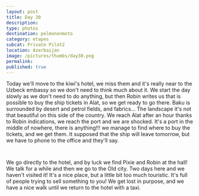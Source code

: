 ```yaml
---
layout: post
title: Day 30
description: 
type: photos
destination: pelmonenmoto
category: etapes
subcat: Private Pilot2
location: Azerbaijan
image: /pictures/thumbs/day30.png
permalink: 
published: true
---
```


Today we'll move to the kiwi's hotel, we miss them and it's really near to the Uzbeck embassy so we don't need to think much about it. We start the day slowly as we don't need to do anything, but then Robin writes us that is possible to buy the ship tickets in Alat, so we get ready to go there. Baku is surrounded by desert and petrol fields, and fabrics... The landscape it's not that beautiful on this side of the country. We reach Alat after an hour thanks to Robin indications, we reach the port and we are shocked. It's a port in the middle of nowhere, there is anything!!! we manage to find where to buy the tickets, and we get them. It supposed that the ship will leave tomorrow, but we have to phone to the office and they'll say.

<p><a
href="https://lh3.googleusercontent.com/h7BGOZQLpDk4GVxwawhleyyo8T_h71x-PFFT16doyBPtMU69kUR3dwhvA7E4nvudN2GTlAZdg2jHL-Gkdjz6tJASO2YM_zHy-jc8PWh-NAjqWbfS3u8YkvQlUQdzkLXXhHV0lNBnRrTb8oaRIylfXvW4Qa4sMhFogTrsH4y0IZ14tXUtWRtLlz__HSAueLJlBvepRGRorKmPGNPW9Xnai81hWp4GcEmmavUNNf5-jAQTTX6a-rx0flOVcD40t-14hU2GSmaPgVJq5G6P_y3opjG5jQH69LyhltYpOunIhdxPI8O-PZajnhspr1kwrL29rbz9vbJUWLZiLl-mcSTx_UxttuiKCFbLWrlyEYp-rJghgweMbmCD3Q4ZPNtsNZ3AXzu_zQL069n5dohdxFvyZIuLcO3yvJBGfXufepP8kqHi_4eEV-pS6nVY9TH4eqeS-E-Jd4GLJPmK5FmS1VP6sZrrnRajX1U-WQucpPmnqb0OY0DVOXxBhM-gdkLArqXUgpHsCG4uoPAH3MuOeIzPbowgOptPv8HmyrEhjtDnrP6ABsBZJtHdeDZV6DmVPyCDk1XagL6Q9a9uzGq-mIaWpZGJiZWKam_BI9jOeTRP0gvhgMKFr7DJjpz9mcnu14GKbj7LbKj8cGoRS2PvGPkikvTgG6TmWQKl6Q=w1059-h794-no"><img 
src="https://lh3.googleusercontent.com/h7BGOZQLpDk4GVxwawhleyyo8T_h71x-PFFT16doyBPtMU69kUR3dwhvA7E4nvudN2GTlAZdg2jHL-Gkdjz6tJASO2YM_zHy-jc8PWh-NAjqWbfS3u8YkvQlUQdzkLXXhHV0lNBnRrTb8oaRIylfXvW4Qa4sMhFogTrsH4y0IZ14tXUtWRtLlz__HSAueLJlBvepRGRorKmPGNPW9Xnai81hWp4GcEmmavUNNf5-jAQTTX6a-rx0flOVcD40t-14hU2GSmaPgVJq5G6P_y3opjG5jQH69LyhltYpOunIhdxPI8O-PZajnhspr1kwrL29rbz9vbJUWLZiLl-mcSTx_UxttuiKCFbLWrlyEYp-rJghgweMbmCD3Q4ZPNtsNZ3AXzu_zQL069n5dohdxFvyZIuLcO3yvJBGfXufepP8kqHi_4eEV-pS6nVY9TH4eqeS-E-Jd4GLJPmK5FmS1VP6sZrrnRajX1U-WQucpPmnqb0OY0DVOXxBhM-gdkLArqXUgpHsCG4uoPAH3MuOeIzPbowgOptPv8HmyrEhjtDnrP6ABsBZJtHdeDZV6DmVPyCDk1XagL6Q9a9uzGq-mIaWpZGJiZWKam_BI9jOeTRP0gvhgMKFr7DJjpz9mcnu14GKbj7LbKj8cGoRS2PvGPkikvTgG6TmWQKl6Q=w1059-h794-no" alt=""></a></p>

<p><a
href="https://lh3.googleusercontent.com/I7xF_YMZI5vpYNSCW7IlL_66UCOdyxcm80gDkEo1REf597edQwn9Sr-Ph_Rwr_JFCdqF9-A1apVyMb4fIjdJ0zOmN7NpoY23z5p5p1jw49omHCWqb1yxY8MEBlay0oba512UxmbAJKxRo0BXHv_23UxsuYC89_3PNVdPTBx0wy9z0-YyzSvFjtZ8tECL4PuTCtKIymKPFM9uh23ZliiHCyamFXlK2IRZuNTkUmP9VoaHYI4vPZis6tSdE8f0PaL7SpfxVjWqRjO0BOGG5ALgjHE2SCjYx07FO2tm35fATUwXVbSFxZSmLGAazx7ivn-1wXQpClogXzCLVddSxAlTXZwAkRcD5i2qBGL1cJEObc2_EfWUGQ-mSuC8ATic70tVVBcZLimcQlP_VIpjMxG9uwuTM8wfFP4Xpvg1D9UzXv9QNZo7PHj-yNri2LjY2z1tS7If_J9UZtIGoW0egjiqqqc0mZ1riQQWYUk7x7ZRh-Gj86vUGuXVGis_w0Mwu05wlKuJFH7tlrZ7DWOEGEdn1lG1KhULPAj4Qi01JbdI8Q7tSuQyKZ6kVAcw6WJoJav6CG9sYIfCRgWLoTQLeFlkSz9rj3-njpqev1Ms_NtwkrgU2eUTpRegPSfgeIpCqwXbwkyjS3tzyn8uZuZGHeryxEYeMXoPIHuvWw=w1059-h794-no"><img 
src="https://lh3.googleusercontent.com/I7xF_YMZI5vpYNSCW7IlL_66UCOdyxcm80gDkEo1REf597edQwn9Sr-Ph_Rwr_JFCdqF9-A1apVyMb4fIjdJ0zOmN7NpoY23z5p5p1jw49omHCWqb1yxY8MEBlay0oba512UxmbAJKxRo0BXHv_23UxsuYC89_3PNVdPTBx0wy9z0-YyzSvFjtZ8tECL4PuTCtKIymKPFM9uh23ZliiHCyamFXlK2IRZuNTkUmP9VoaHYI4vPZis6tSdE8f0PaL7SpfxVjWqRjO0BOGG5ALgjHE2SCjYx07FO2tm35fATUwXVbSFxZSmLGAazx7ivn-1wXQpClogXzCLVddSxAlTXZwAkRcD5i2qBGL1cJEObc2_EfWUGQ-mSuC8ATic70tVVBcZLimcQlP_VIpjMxG9uwuTM8wfFP4Xpvg1D9UzXv9QNZo7PHj-yNri2LjY2z1tS7If_J9UZtIGoW0egjiqqqc0mZ1riQQWYUk7x7ZRh-Gj86vUGuXVGis_w0Mwu05wlKuJFH7tlrZ7DWOEGEdn1lG1KhULPAj4Qi01JbdI8Q7tSuQyKZ6kVAcw6WJoJav6CG9sYIfCRgWLoTQLeFlkSz9rj3-njpqev1Ms_NtwkrgU2eUTpRegPSfgeIpCqwXbwkyjS3tzyn8uZuZGHeryxEYeMXoPIHuvWw=w1059-h794-no" alt=""></a></p>

We go directly to the hotel, and by luck we find Pixie and Robin at the hall! We talk for a while and then we go to the Old city. Two days here and we haven't visited it! It's a nice place, but a little bit too much touristic. It's full of people trying to sell something to you! We get lost in purpose, and we have a nice walk until we return to the hotel with a taxi.

<p><a
href="https://lh3.googleusercontent.com/QBqBzqj05G2KCGqxAXDu4nvdkQ92GBEq1e7Pmk9kEBVOqM2iyEWB4PBjAqGI0EmtribrR4VSxxMNeuAas6r7YMRmUVZk7R5dlQx_-GE2ZcqRmRHapoqlpaCmcwEQGWdN0MuuyNwFrh-B-At_L1nmcrDP0kvWThcJsYF4bTyrKDfq4cJ2BTGQyvSGPINE6VP5CEkkt4Zmtcb2WRZ3jiybL1bVPNBEUpuCM_9zVElZZh6OBFR_gNQjoh1ofXTrlfzgpT2X2uYafQVyOqYIYfs4Vis5Pk1F2JMnvjWH5aTarxsH0w7QKbLD35K4i5cQLd7qtFriYTrZ-6FmATgF0HsmIrkYtodSnBvAWOgF9SyZsc8SNzcddti2S-6q8krfBDguhdIxAm5SgNImyqbSb4TY15S9JsIx6YI5KVt_UTiILwIp7nSwjGA-675aBteRT8w0tp5-TYP4xXaF4x88YL-OkNLxFcqd-SNDd5jahems-v2vLXGcTQ3MFsEtB9Skwqb9vXS3lzzUXTZz4XjXz4s_wVpJeShpHFql2oHoiMmWxpVRD6jwly2bWXgvIBcpA_-AWiPjkcgDLo6SAF2sy-YHWueEptq1N4mm75TElIRsPQOy0i_BV4HeFi60xa6S0oVqG6YqO6CeI63AdQm_S6NMzQ7U87FXpJenQA=w596-h794-no"><img 
src="https://lh3.googleusercontent.com/QBqBzqj05G2KCGqxAXDu4nvdkQ92GBEq1e7Pmk9kEBVOqM2iyEWB4PBjAqGI0EmtribrR4VSxxMNeuAas6r7YMRmUVZk7R5dlQx_-GE2ZcqRmRHapoqlpaCmcwEQGWdN0MuuyNwFrh-B-At_L1nmcrDP0kvWThcJsYF4bTyrKDfq4cJ2BTGQyvSGPINE6VP5CEkkt4Zmtcb2WRZ3jiybL1bVPNBEUpuCM_9zVElZZh6OBFR_gNQjoh1ofXTrlfzgpT2X2uYafQVyOqYIYfs4Vis5Pk1F2JMnvjWH5aTarxsH0w7QKbLD35K4i5cQLd7qtFriYTrZ-6FmATgF0HsmIrkYtodSnBvAWOgF9SyZsc8SNzcddti2S-6q8krfBDguhdIxAm5SgNImyqbSb4TY15S9JsIx6YI5KVt_UTiILwIp7nSwjGA-675aBteRT8w0tp5-TYP4xXaF4x88YL-OkNLxFcqd-SNDd5jahems-v2vLXGcTQ3MFsEtB9Skwqb9vXS3lzzUXTZz4XjXz4s_wVpJeShpHFql2oHoiMmWxpVRD6jwly2bWXgvIBcpA_-AWiPjkcgDLo6SAF2sy-YHWueEptq1N4mm75TElIRsPQOy0i_BV4HeFi60xa6S0oVqG6YqO6CeI63AdQm_S6NMzQ7U87FXpJenQA=w596-h794-no" alt=""></a></p>